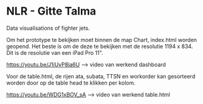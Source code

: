 # NLR - Gitte Talma
Data visualisations of fighter jets.

Om het prototype te bekijken moet binnen de map Chart, index.html worden geopend. 
Het beste is om de deze te bekijken met de resolutie 1194 x 834. 
Dit is de resolutie van een iPad Pro 11".

https://youtu.be/J1iUvP8ia6U --> video van werkend dashboard


Voor de table.html, de rijen ata, subata, TTSN en workorder kan gesorteerd worden door op de table head te klikken per kolom.

https://youtu.be/WDG1xBOV_sA --> video van werkend table.html
